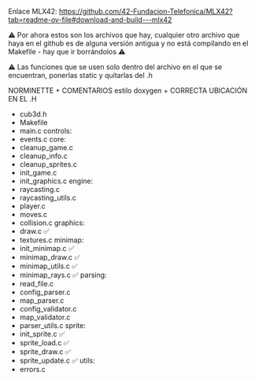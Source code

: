 Enlace MLX42: https://github.com/42-Fundacion-Telefonica/MLX42?tab=readme-ov-file#download-and-build---mlx42  

⚠️  Por ahora estos son los archivos que hay, cualquier otro archivo que haya en el github es de alguna versión antigua y no está compilando en el Makefile - hay que ir borrándolos ⚠️

⚠️ Las funciones que se usen solo dentro del archivo en el que se encuentran, ponerlas static y quitarlas del .h

NORMINETTE + COMENTARIOS estilo doxygen + CORRECTA UBICACIÓN EN EL .H
- cub3d.h
- Makefile
- main.c
controls:
- events.c 
core:
- cleanup_game.c
- cleanup_info.c
- cleanup_sprites.c
- init_game.c
- init_graphics.c
engine:
- raycasting.c
- raycasting_utils.c
- player.c
- moves.c
- collision.c
graphics:
- draw.c ✅
- textures.c
minimap:
- init_minimap.c ✅
- minimap_draw.c ✅
- minimap_utils.c ✅
- minimap_rays.c ✅
parsing:
- read_file.c
- config_parser.c
- map_parser.c
- config_validator.c
- map_validator.c
- parser_utils.c
sprite:
- init_sprite.c ✅
- sprite_load.c ✅
- sprite_draw.c ✅
- sprite_update.c ✅
utils:
- errors.c

